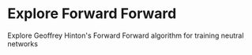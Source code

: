 # Explore Forward Forward

Explore Geoffrey Hinton's Forward Forward algorithm for training neutral networks
